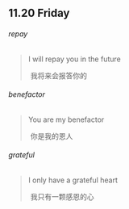 ## 11.20 Friday

###### repay

> I will repay you in the future
>
> ​	我将来会报答你的

###### benefactor

> You are my benefactor
>
> ​	你是我的恩人

###### grateful

> I only have a grateful heart
>
> ​	我只有一颗感恩的心

